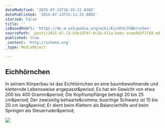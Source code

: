 ```yaml
---
dateModified: '2015-07-13T16:15:12.010Z'
datePublished: '2015-07-13T15:11:32.008Z'
starred: false
title: ''
isBasedOnUrl: 'https://de.m.wikipedia.org/wiki/Eichh%C3%B6rnchen'
sourcePath: _posts/2015-07-13-b3e1974f-6c2b-411a-bebc-acee843f1f68.md
published: true
_context: 'http://schema.org'
_type: MediaObject

---
```

<article style=""><h1>Eichhörnchen</h1><p>In seinem Körperbau ist das Eichhörnchen an eine baumbewohnende und kletternde Lebensweise angepasst&amp;period; Es hat ein Gewicht von etwa 200 bis 400 Gramm&amp;period; Die Kopfrumpflänge beträgt 20 bis 25 cm&amp;period; Der zweizeilig behaarte&amp;comma; buschige Schwanz ist 15 bis 20 cm lang&amp;period; Er dient beim Klettern als Balancierhilfe und beim Springen als Steuerruder&amp;period;</p><img src="https://upload.wikimedia.org/wikipedia/commons/thumb/4/48/Sciurus_vulgaris_04_MWNH_579.jpg/220px-Sciurus_vulgaris_04_MWNH_579.jpg" /></article>